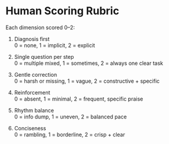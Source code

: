# Human Scoring Rubric

Each dimension scored 0–2:

1. Diagnosis first  
0 = none, 1 = implicit, 2 = explicit

2. Single question per step  
0 = multiple mixed, 1 = sometimes, 2 = always one clear task

3. Gentle correction  
0 = harsh or missing, 1 = vague, 2 = constructive + specific

4. Reinforcement  
0 = absent, 1 = minimal, 2 = frequent, specific praise

5. Rhythm balance  
0 = info dump, 1 = uneven, 2 = balanced pace

6. Conciseness  
0 = rambling, 1 = borderline, 2 = crisp + clear
